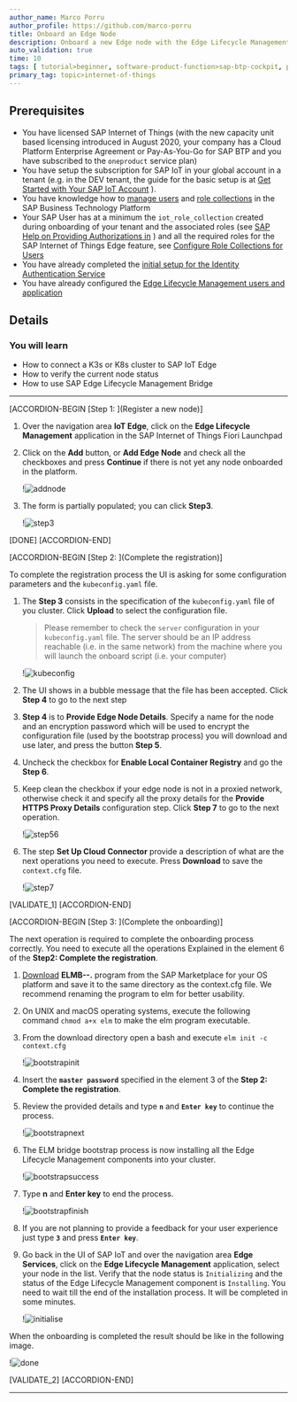 ```yaml
---
author_name: Marco Porru
author_profile: https://github.com/marco-porru
title: Onboard an Edge Node
description: Onboard a new Edge node with the Edge Lifecycle Management.
auto_validation: true
time: 10
tags: [ tutorial>beginner, software-product-function>sap-btp-cockpit, products>sap-business-technology-platform, products>sap-btp--cloud-foundry-environment, tutorial>license]
primary_tag: topic>internet-of-things
---
```


## Prerequisites
 -   You have licensed SAP Internet of Things (with the new capacity unit based licensing introduced in August 2020, your company has a Cloud Platform Enterprise Agreement or Pay-As-You-Go for SAP BTP and you have subscribed to the `oneproduct` service plan)
 -   You have setup the subscription for SAP IoT in your global account in a tenant (e.g. in the DEV tenant, the guide for the basic setup is at [Get Started with Your SAP IoT Account](https://help.sap.com/viewer/195126f4601945cba0886cbbcbf3d364/latest/en-US/bfe6a46a13d14222949072bf330ff2f4.html) ).
 - You have knowledge how to [manage users](https://help.sap.com/viewer/65de2977205c403bbc107264b8eccf4b/Cloud/en-US/a3bc7e863ac54c23ab856863b681c9f8.html) and [role collections](https://help.sap.com/viewer/65de2977205c403bbc107264b8eccf4b/Cloud/en-US/9e1bf57130ef466e8017eab298b40e5e.html) in the SAP Business Technology Platform
 - Your SAP User has at a minimum the `iot_role_collection` created during onboarding of your tenant and the associated roles (see [SAP Help on Providing Authorizations in](https://help.sap.com/viewer/195126f4601945cba0886cbbcbf3d364/latest/en-US/2810dd61e0a8446d839c936f341ec46d.html) ) and all the required roles for the SAP Internet of Things Edge feature, see [Configure Role Collections for Users](https://help.sap.com/viewer/247022ddd1744053af376344471c0821/2109b/en-US/7e0ddf3d1ef24a42b68cd75fc526302c.html#5f0427eab54d467bb18871ce0d41e862.html)
 -   You have already completed the [initial setup for the Identity Authentication Service](https://help.sap.com/viewer/6d6d63354d1242d185ab4830fc04feb1/Cloud/en-US/31af7da133874e199a7df1d42905241b.html)
 -   You have already configured the [Edge Lifecycle Management users and application](iot-edge-configure-account)

## Details
### You will learn
  - How to connect a K3s or K8s cluster to SAP IoT Edge
  - How to verify the current node status
  - How to use SAP Edge Lifecycle Management Bridge

---

[ACCORDION-BEGIN [Step 1: ](Register a new node)]

1.  Over the navigation area **IoT Edge**, click on the **Edge Lifecycle Management** application in the SAP Internet of Things Fiori Launchpad

2.  Click on the **Add** button, or **Add Edge Node** and check all the checkboxes and press **Continue** if there is not yet any node onboarded in the platform.

    !![addnode](addnode.png)

3.  The form is partially populated; you can click **Step3**.

    !![step3](step3.png)

[DONE]
[ACCORDION-END]

[ACCORDION-BEGIN [Step 2: ](Complete the registration)]

To complete the registration process the UI is asking for some configuration parameters and the `kubeconfig.yaml` file.

1.  The **Step 3** consists in the specification of the `kubeconfig.yaml` file of you cluster. Click **Upload** to select the configuration file.

    > Please remember to check the `server` configuration in your `kubeconfig.yaml` file. The server should be an IP address reachable (i.e. in the same network) from the machine where you will launch the onboard script (i.e. your computer)

    !![kubeconfig](kubeconfig.png)

2.  The UI shows in a bubble message that the file has been accepted. Click **Step 4** to go to the next step

3.  **Step 4** is to **Provide Edge Node Details**. Specify a name for the node and an encryption password which will be used to encrypt the configuration file (used by the bootstrap process) you will download and use later, and press the button **Step 5**.

4.  Uncheck the checkbox for **Enable Local Container Registry** and go the **Step 6**.

5.  Keep clean the checkbox if your edge node is not in a proxied network, otherwise check it and specify all the proxy details for the **Provide HTTPS Proxy Details** configuration step. Click **Step 7** to go to the next operation.

    !![step56](step56.png)

6.  The step **Set Up Cloud Connector** provide a description of what are the next operations you need to execute. Press **Download** to save the `context.cfg` file.

    !![step7](step7.png)

[VALIDATE_1]
[ACCORDION-END]


[ACCORDION-BEGIN [Step 3: ](Complete the onboarding)]

The next operation is required to complete the onboarding process correctly. You need to execute all the operations Explained in the element 6 of the **Step2: Complete the registration**.

1.  [Download](https://launchpad.support.sap.com/#/softwarecenter/template/products/_APP=00200682500000001943&_EVENT=DISPHIER&HEADER=Y&FUNCTIONBAR=N&EVENT=TREE&NE=NAVIGATE&ENR=73554900100200013888&V=MAINT) **ELMB-<OS>-<VERSION>.<OS-specific Extension>** program from the SAP Marketplace for your OS platform and save it to the same directory as the context.cfg file. We recommend renaming the program to elm for better usability.

2.  On UNIX and macOS operating systems, execute the following command `chmod a+x elm` to make the elm program executable.

3.  From the download directory open a bash and execute `elm init -c context.cfg`

    !![bootstrapinit](bootstrapinit.png)

4.  Insert the **`master password`** specified in the element 3 of the **Step 2: Complete the registration**.

5.  Review the provided details and type **`n`** and **`Enter key`** to continue the process.

    !![bootstrapnext](bootstrapnext.png)

6.  The ELM bridge bootstrap process is now installing all the Edge Lifecycle Management components into your cluster.

    !![bootstrapsuccess](bootstrapsuccess.png)

7.  Type **n** and **Enter key** to end the process.

    !![bootstrapfinish](bootstrapfinish.png)

8.  If you are not planning to provide a feedback for your user experience just type **`3`** and press **`Enter key`**.

9.  Go back in the UI of SAP IoT and over the navigation area **Edge Services**, click on the **Edge Lifecycle Management** application, select your node in the list. Verify that the node status is `Initializing` and the status of the Edge Lifecycle Management component is `Installing`. You need to wait till the end of the installation process. It will be completed in some minutes.

    !![initialise](initialise.png)

When the onboarding is completed the result should be like in the following image.

!![done](done.png)

[VALIDATE_2]
[ACCORDION-END]


---
